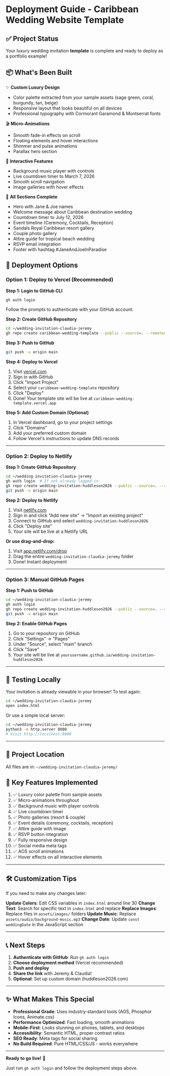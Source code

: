 # Deployment Guide - Caribbean Wedding Website Template

## ✅ Project Status

Your luxury wedding invitation **template** is complete and ready to deploy as a portfolio example!

## 📦 What's Been Built

✨ **Custom Luxury Design**
- Color palette extracted from your sample assets (sage green, coral, burgundy, tan, beige)
- Responsive layout that looks beautiful on all devices
- Professional typography with Cormorant Garamond & Montserrat fonts

🎬 **Micro-Animations**
- Smooth fade-in effects on scroll
- Floating elements and hover interactions
- Shimmer and pulse animations
- Parallax hero section

🎵 **Interactive Features**
- Background music player with controls
- Live countdown timer to March 7, 2026
- Smooth scroll navigation
- Image galleries with hover effects

📱 **All Sections Complete**
- Hero with Jane & Joe names
- Welcome message about Caribbean destination wedding
- Countdown timer to July 12, 2026
- Event timeline (Ceremony, Cocktails, Reception)
- Sandals Royal Caribbean resort gallery
- Couple photo gallery
- Attire guide for tropical beach wedding
- RSVP email integration
- Footer with hashtag #JaneAndJoeInParadise

## 🚀 Deployment Options

### Option 1: Deploy to Vercel (Recommended)

**Step 1: Login to GitHub CLI**
```bash
gh auth login
```
Follow the prompts to authenticate with your GitHub account.

**Step 2: Create GitHub Repository**
```bash
cd ~/wedding-invitation-claudia-jeremy
gh repo create caribbean-wedding-template --public --source=. --remote=origin --description="Luxury Caribbean wedding website template - Jane & Joe example"
```

**Step 3: Push to GitHub**
```bash
git push -u origin main
```

**Step 4: Deploy to Vercel**
1. Visit [vercel.com](https://vercel.com)
2. Sign in with GitHub
3. Click "Import Project"
4. Select your `caribbean-wedding-template` repository
5. Click "Deploy"
6. Done! Your template site will be live at `caribbean-wedding-template.vercel.app`

**Step 5: Add Custom Domain (Optional)**
1. In Vercel dashboard, go to your project settings
2. Click "Domains"
3. Add your preferred custom domain
4. Follow Vercel's instructions to update DNS records

---

### Option 2: Deploy to Netlify

**Step 1: Create GitHub Repository**
```bash
cd ~/wedding-invitation-claudia-jeremy
gh auth login  # If not already logged in
gh repo create wedding-invitation-huddleson2026 --public --source=. --remote=origin
git push -u origin main
```

**Step 2: Deploy to Netlify**
1. Visit [netlify.com](https://netlify.com)
2. Sign in and click "Add new site" → "Import an existing project"
3. Connect to GitHub and select `wedding-invitation-huddleson2026`
4. Click "Deploy site"
5. Your site will be live at a Netlify URL

**Or use drag-and-drop:**
1. Visit [app.netlify.com/drop](https://app.netlify.com/drop)
2. Drag the entire `wedding-invitation-claudia-jeremy` folder
3. Done! Instant deployment

---

### Option 3: Manual GitHub Pages

**Step 1: Push to GitHub**
```bash
cd ~/wedding-invitation-claudia-jeremy
gh auth login
gh repo create wedding-invitation-huddleson2026 --public --source=. --remote=origin
git push -u origin main
```

**Step 2: Enable GitHub Pages**
1. Go to your repository on GitHub
2. Click "Settings" → "Pages"
3. Under "Source", select "main" branch
4. Click "Save"
5. Your site will be live at `yourusername.github.io/wedding-invitation-huddleson2026`

---

## 🧪 Testing Locally

Your invitation is already viewable in your browser! To test again:

```bash
cd ~/wedding-invitation-claudia-jeremy
open index.html
```

Or use a simple local server:
```bash
cd ~/wedding-invitation-claudia-jeremy
python3 -m http.server 8000
# Visit http://localhost:8000
```

---

## 📁 Project Location

All files are in: `~/wedding-invitation-claudia-jeremy/`

## 🎨 Key Features Implemented

1. ✅ Luxury color palette from sample assets
2. ✅ Micro-animations throughout
3. ✅ Background music with player controls
4. ✅ Live countdown timer
5. ✅ Photo galleries (resort & couple)
6. ✅ Event details (ceremony, cocktails, reception)
7. ✅ Attire guide with image
8. ✅ RSVP button integration
9. ✅ Fully responsive design
10. ✅ Social media meta tags
11. ✅ AOS scroll animations
12. ✅ Hover effects on all interactive elements

---

## 🛠️ Customization Tips

If you need to make any changes later:

**Update Colors**: Edit CSS variables in `index.html` around line 30
**Change Text**: Search for specific text in `index.html` and replace
**Replace Images**: Replace files in `assets/images/` folders
**Update Music**: Replace `assets/audio/background-music.mp3`
**Change Date**: Update `const weddingDate` in the JavaScript section

---

## 📞 Next Steps

1. **Authenticate with GitHub**: Run `gh auth login`
2. **Choose deployment method** (Vercel recommended)
3. **Push and deploy**
4. **Share the link** with Jeremy & Claudia!
5. **Optional**: Set up custom domain (huddleson2026.com)

---

## ✨ What Makes This Special

- **Professional Grade**: Uses industry-standard tools (AOS, Phosphor Icons, Animate.css)
- **Performance Optimized**: Fast loading, smooth animations
- **Mobile-First**: Looks stunning on phones, tablets, and desktops
- **Accessibility**: Semantic HTML, proper contrast ratios
- **SEO Ready**: Meta tags for social sharing
- **No Build Required**: Pure HTML/CSS/JS - works everywhere

---

**Ready to go live!** 🎉

Just run `gh auth login` and follow the deployment steps above.
